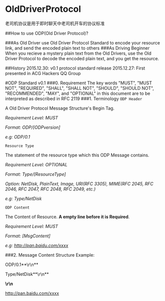 # OldDriverProtocol
老司机协议是用于即时聊天中老司机开车的协议标准

##How to use ODP(Old Driver Protocol)?

###As Old Driver
use Old Driver Protocol Standard to encode your resource link, and send the encoded plain text to others
###As Driving Beginner
When you recieve a mystery plain text from the Old Drivers, use the Old Driver Protocol to decode the encoded plain text, and you get the resource.

##History
2015.12.30: v0.1 protocol standard release
2015.12.27: First presented in ACG Hackers QQ Group

#ODP Standard v0.1
###0. Requirement
The key words "MUST", "MUST NOT", "REQUIRED", "SHALL", "SHALL NOT", "SHOULD", "SHOULD NOT", "RECOMMENDED", "MAY", and "OPTIONAL" in this document are to be interpreted as described in RFC 2119
###1. Terminology
`ODP Header`

A Old Driver Protocol Message Structure's Begin Tag.

*Requirement Level: MUST*

*Format: ODP/[ODPversion]*

*e.g: ODP/0.1*

`Resource Type`

The statement of the resource type which this ODP Message contains.


*Requirement Level: OPTIONAL* 

*Format: Type/[ResourceType]*

*Option: NetDisk, PlainText, Image, URI(RFC 3305), MIME(RFC 2045, RFC 2046, RFC 2047, RFC 2048, RFC 2049, etc.)*

*e.g: Type/NetDisk*

`ODP Content`

The Content of Resource. **A empty line before it is Required**.

*Requirement Level: MUST*

*Format: [MsgContent]*

*e.g: http://pan.baidu.com/xxxx*


###2. Message Content Structure
Example:

ODP/0.1**\r\n**

Type/NetDisk**\r\n**

**\r\n**

http://pan.baidu.com/xxxx
